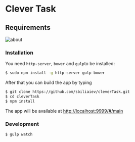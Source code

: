 # Clever Task
## Requirements
![about](https://pp.vk.me/c626419/v626419854/275af/RH9mseDWLvs.jpg)

### Installation
You need `http-server`, `bower` and `gulp`to be installed:
```sh
$ sudo npm install -g http-server gulp bower
``` 
After that you can build the app by typing
```sh
$ git clone https://github.com/sbiliaiev/cleverTask.git
$ cd cleverTask
$ npm install
```
The app will be available at <http://localhost:9999/#/main>

### Development
```sh
$ gulp watch
```
